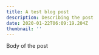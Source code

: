 ```yaml
---
title: A test blog post
description: Describing the post
date: 2020-01-22T06:09:19.204Z
thumbnail: ''
---
```

Body of the post
